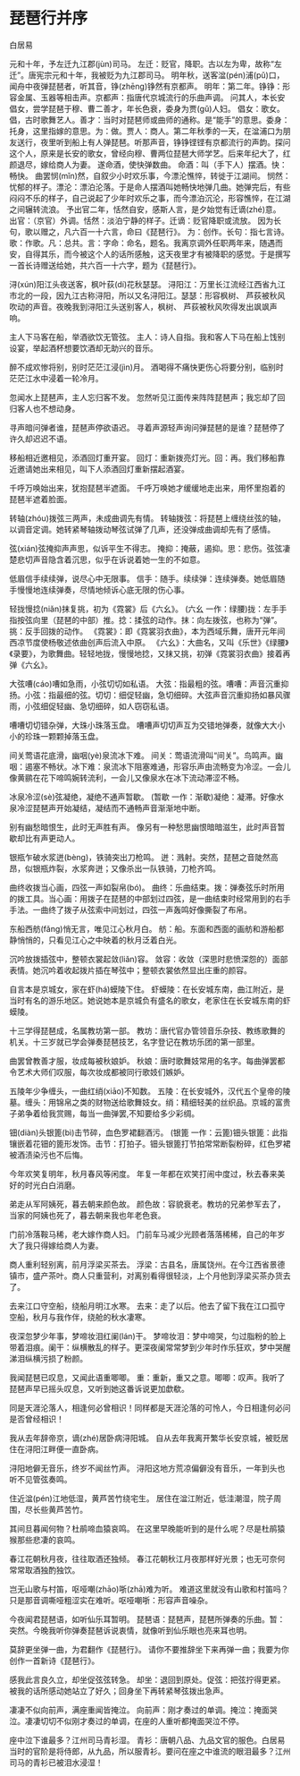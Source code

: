 <link href="../../css/style.css" rel="stylesheet" type="text/css" />

# 琵琶行并序

<span class="r">白居易

<div class="p">

元和十年，予左迁九江郡(jùn)司马。
<span class="comment">左迁：贬官，降职。古以左为卑，故称“左迁”。唐宪宗元和十年，我被贬为九江郡司马。
</span>
明年秋，送客湓(pén)浦(pǔ)口，闻舟中夜弹琵琶者，听其音，铮(zhēng)铮然有京都声。
<span class="comment">明年：第二年。铮铮：形容金属、玉器等相击声。京都声：指唐代京城流行的乐曲声调。
</span>
问其人，本长安倡女，尝学琵琶于穆、曹二善才，年长色衰，委身为贾(gǔ)人妇。
<span class="comment">倡女：歌女。倡，古时歌舞艺人。善才：当时对琵琶师或曲师的通称。是“能手”的意思。委身：托身，这里指嫁的意思。为：做。贾人：商人。第二年秋季的一天，在湓浦口为朋友送行，夜里听到船上有人弹琵琶。听那声音，铮铮铿铿有京都流行的声韵。探问这个人，原来是长安的歌女，曾经向穆、曹两位琵琶大师学艺。后来年纪大了，红颜退尽，嫁给商人为妻。
</span>
遂命酒，使快弹数曲。
<span class="comment">命酒：叫（手下人）摆酒。快：畅快。
</span>
曲罢悯(mǐn)然，自叙少小时欢乐事，今漂沦憔悴，转徙于江湖间。
<span class="comment">悯然：忧郁的样子。漂沦：漂泊沦落。于是命人摆酒叫她畅快地弹几曲。她弹完后，有些闷闷不乐的样子，自己说起了少年时欢乐之事，而今漂泊沉沦，形容憔悴，在江湖之间辗转流浪。
</span>
予出官二年，恬然自安，感斯人言，是夕始觉有迁谪(zhé)意。
<span class="comment">出官：（京官）外调。恬然：淡泊宁静的样子。迁谪：贬官降职或流放。
</span>
因为长句，歌以赠之，凡六百一十六言，命曰《琵琶行》。
<span class="comment">为：创作。长句：指七言诗。歌：作歌。凡：总共。言：字命：命名，题名。我离京调外任职两年来，随遇而安，自得其乐，而今被这个人的话所感触，这天夜里才有被降职的感觉。于是撰写一首长诗赠送给她，共六百一十六字，题为《琵琶行》。
</span>
                                                                          
浔(xún)阳江头夜送客，枫叶荻(dí)花秋瑟瑟。
<span class="comment">浔阳江：万里长江流经江西省九江市北的一段，因九江古称浔阳，所以又名浔阳江。瑟瑟：形容枫树、 芦荻被秋风吹动的声音。夜晚我到浔阳江头送别客人，枫树、 芦荻被秋风吹得发出飒飒声响。

主人下马客在船，举酒欲饮无管弦。
<span class="comment">主人：诗人自指。我和客人下马在船上饯别设宴，举起酒杯想要饮酒却无助兴的音乐。

醉不成欢惨将别，别时茫茫江浸(jìn)月。
<span class="comment">酒喝得不痛快更伤心将要分别，临别时茫茫江水中浸着一轮冷月。

忽闻水上琵琶声，主人忘归客不发。
<span class="comment">忽然听见江面传来阵阵琵琶声；我忘却了回归客人也不想动身。

寻声暗问弹者谁，琵琶声停欲语迟。
<span class="comment">寻着声源轻声询问弹琵琶的是谁？琵琶停了许久却迟迟不语。

移船相近邀相见，添酒回灯重开宴。
<span class="comment">回灯：重新拨亮灯光。回：再。我们移船靠近邀请她出来相见，叫下人添酒回灯重新摆起酒宴。

千呼万唤始出来，犹抱琵琶半遮面。
<span class="comment">千呼万唤她才缓缓地走出来，用怀里抱着的琵琶半遮着脸面。

转轴(zhóu)拨弦三两声，未成曲调先有情。
<span class="comment">转轴拨弦：将琵琶上缠绕丝弦的轴，以调音定调。她转紧琴轴拨动琴弦试弹了几声，还没弹成曲调却先有了感情。

弦(xián)弦掩抑声声思，似诉平生不得志。
<span class="comment">掩抑：掩蔽，遏抑。思：悲伤。弦弦凄楚悲切声音隐含着沉思，似乎在诉说着她一生的不如意。

低眉信手续续弹，说尽心中无限事。
<span class="comment">信手：随手。续续弹：连续弹奏。她低眉随手慢慢地连续弹奏，尽情地倾诉心底无限的伤心事。

轻拢慢捻(niǎn)抹复挑，初为《霓裳》后《六幺》。
<span class="comment">(六幺 一作：绿腰)拢：左手手指按弦向里（琵琶的中部）推。捻：揉弦的动作。抹：向左拨弦，也称为“弹”。挑：反手回拨的动作。
《霓裳》：即《霓裳羽衣曲》，本为西域乐舞，唐开元年间西凉节度使杨敬述依曲创声后流入中原。
《六幺》：大曲名，又叫《乐世》《绿腰》《录要》，为歌舞曲。轻轻地拢，慢慢地捻，又抹又挑，初弹《霓裳羽衣曲》接着再弹《六幺》。

大弦嘈(cáo)嘈如急雨，小弦切切如私语。
<span class="comment">大弦：指最粗的弦。嘈嘈：声音沉重抑扬。小弦：指最细的弦。切切：细促轻幽，急切细碎。大弦声音沉重抑扬如暴风骤雨，小弦细促轻幽、急切细碎，如人窃窃私语。

嘈嘈切切错杂弹，大珠小珠落玉盘。
<span class="comment">嘈嘈声切切声互为交错地弹奏，就像大大小小的珍珠一颗颗掉落玉盘。

间关莺语花底滑，幽咽(yè)泉流冰下难。
<span class="comment">间关：莺语流滑叫“间关”。鸟鸣声。幽咽：遏塞不畅状。冰下难：泉流冰下阻塞难通，形容乐声由流畅变为冷涩。一会儿像黄鹂在花下啼鸣婉转流利，一会儿又像泉水在冰下流动滞涩不畅。

冰泉冷涩(sè)弦凝绝，凝绝不通声暂歇。
<span class="comment">(暂歇 一作：渐歇)凝绝：凝滞。好像水泉冷涩琵琶声开始凝结，凝结而不通畅声音渐渐地中断。

别有幽愁暗恨生，此时无声胜有声。
<span class="comment">像另有一种愁思幽恨暗暗滋生，此时声音暂歇却比有声更动人。

银瓶乍破水浆迸(bèng)，铁骑突出刀枪鸣。
<span class="comment">迸：溅射。突然，琵琶之音陡然高昂，似银瓶炸裂，水浆奔迸；又像杀出一队铁骑，刀枪齐鸣。

曲终收拨当心画，四弦一声如裂帛(bó)。
<span class="comment">曲终：乐曲结束。拨：弹奏弦乐时所用的拨工具。当心画：用拨子在琵琶的中部划过四弦，是一曲结束时经常用到的右手手法。一曲终了拨子从弦索中间划过，四弦一声轰鸣好像撕裂了布帛。

东船西舫(fǎng)悄无言，唯见江心秋月白。
<span class="comment">舫：船。东面和西面的画舫和游船都静悄悄的，只看见江心之中映着的秋月泛着白光。

沉吟放拨插弦中，整顿衣裳起敛(liǎn)容。
<span class="comment">敛容：收敛（深思时悲愤深怨的）面部表情。她沉吟着收起拨片插在琴弦中；整顿衣裳依然显出庄重的颜容。

自言本是京城女，家在虾(há)蟆陵下住。
<span class="comment">虾蟆陵：在长安城东南，曲江附近，是当时有名的游乐地区。她说她本是京城负有盛名的歌女，老家住在长安城东南的虾蟆陵。

十三学得琵琶成，名属教坊第一部。
<span class="comment">教坊：唐代官办管领音乐杂技、教练歌舞的机关。十三岁就已学会弹奏琵琶技艺，名字登记在教坊乐团的第一部里。

曲罢曾教善才服，妆成每被秋娘妒。
<span class="comment">秋娘：唐时歌舞妓常用的名字。每曲弹罢都令艺术大师们叹服，每次妆成都被同行歌妓们嫉妒。

五陵年少争缠头，一曲红绡(xiāo)不知数。
<span class="comment">五陵：在长安城外，汉代五个皇帝的陵墓。缠头：用锦帛之类的财物送给歌舞妓女。绡：精细轻美的丝织品。京城的富贵子弟争着给我赏赐，每当一曲弹罢,不知要给多少彩绸。

钿(diàn)头银篦(bì)击节碎，血色罗裙翻酒污。
<span class="comment">(银篦 一作：云篦)钿头银篦：此指镶嵌着花钿的篦形发饰。击节：打拍子。钿头银篦打节拍常常断裂粉碎，红色罗裙被酒渍染污也不后悔。

今年欢笑复明年，秋月春风等闲度。
<span class="comment">年复一年都在欢笑打闹中度过，秋去春来美好的时光白白消磨。

弟走从军阿姨死，暮去朝来颜色故。
<span class="comment">颜色故：容貌衰老。教坊的兄弟参军去了，当家的阿姨也死了，暮去朝来我也年老色衰。

门前冷落鞍马稀，老大嫁作商人妇。
<span class="comment">门前车马减少光顾者落落稀稀，自己的年岁大了我只得嫁给商人为妻。

商人重利轻别离，前月浮梁买茶去。
<span class="comment">浮梁：古县名，唐属饶州。在今江西省景德镇市，盛产茶叶。商人只重营利，对离别看得很轻淡，上个月他到浮梁买茶办货去了。

去来江口守空船，绕船月明江水寒。
<span class="comment">去来：走了以后。他去了留下我在江口孤守空船，秋月与我作伴，绕舱的秋水凄寒。

夜深忽梦少年事，梦啼妆泪红阑(lán)干。
<span class="comment">梦啼妆泪：梦中啼哭，匀过脂粉的脸上带着泪痕。阑干：纵横散乱的样子。更深夜阑常常梦到少年时作乐狂欢，梦中哭醒涕泪纵横污损了粉颜。

我闻琵琶已叹息，又闻此语重唧唧。
<span class="comment">重：重新，重又之意。唧唧：叹声。我听了琵琶声早已摇头叹息，又听到她这番诉说更加歔欷。

同是天涯沦落人，相逢何必曾相识！同样都是天涯沦落的可怜人，今日相逢何必问是否曾经相识！

我从去年辞帝京，谪(zhé)居卧病浔阳城。
<span class="comment">自从去年我离开繁华长安京城，被贬居住在浔阳江畔便一直卧病。

浔阳地僻无音乐，终岁不闻丝竹声。
<span class="comment">浔阳这地方荒凉偏僻没有音乐，一年到头也听不见管弦奏鸣。

住近湓(pén)江地低湿，黄芦苦竹绕宅生。
<span class="comment">居住在湓江附近，低洼潮湿，院子周围，尽长些黄芦苦竹。

其间旦暮闻何物？杜鹃啼血猿哀鸣。
<span class="comment">在这里早晚能听到的是什么呢？尽是杜鹃猿猴那些悲凄的哀鸣。

春江花朝秋月夜，往往取酒还独倾。
<span class="comment">春江花朝秋江月夜那样好光景；也无可奈何常常取酒独酌独饮。

岂无山歌与村笛，呕哑嘲(zhāo)哳(zhā)难为听。
<span class="comment">难道这里就没有山歌和村笛吗？只是那音调嘶哑粗涩实在难听。呕哑嘲哳：形容声音噪杂。

今夜闻君琵琶语，如听仙乐耳暂明。
<span class="comment">琵琶语：琵琶声，琵琶所弹奏的乐曲。暂：突然。今晚我听你弹奏琵琶诉说衷情，就像听到仙乐眼也亮来耳也明。

莫辞更坐弹一曲，为君翻作《琵琶行》。
<span class="comment">请你不要推辞坐下来再弹一曲；我要为你创作一首新诗《琵琶行》。

感我此言良久立，却坐促弦弦转急。
<span class="comment">却坐：退回到原处。促弦：把弦拧得更紧。被我的话所感动她站立了好久；回身坐下再转紧琴弦拨出急声。

凄凄不似向前声，满座重闻皆掩泣。
<span class="comment">向前声：刚才奏过的单调。掩泣：掩面哭泣。凄凄切切不似刚才奏过的单调，在座的人重听都掩面哭泣不停。

座中泣下谁最多？江州司马青衫湿。
<span class="comment">青衫：唐朝八品、九品文官的服色。白居易当时的官阶是将侍郎，从九品，所以服青衫。要问在座之中谁流的眼泪最多？江州司马的青衫已被泪水浸湿！

